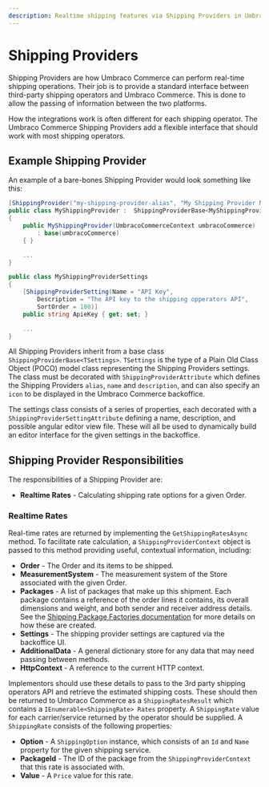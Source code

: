 ```yaml
---
description: Realtime shipping features via Shipping Providers in Umbraco Commerce.
---
```


# Shipping Providers

Shipping Providers are how Umbraco Commerce can perform real-time shipping operations. Their job is to provide a standard interface between third-party shipping operators and Umbraco Commerce. This is done to allow the passing of information between the two platforms.

How the integrations work is often different for each shipping operator. The Umbraco Commerce Shipping Providers add a flexible interface that should work with most shipping operators.

## Example Shipping Provider

An example of a bare-bones Shipping Provider would look something like this:

```csharp
[ShippingProvider("my-shipping-provider-alias", "My Shipping Provider Name", "My Shipping Provider Description")]
public class MyShippingProvider :  ShippingProviderBase<MyShippingProviderSettings>
{
    public MyShippingProvider(UmbracoCommerceContext umbracoCommerce)
        : base(umbracoCommerce)
    { }

    ...
}

public class MyShippingProviderSettings
{
    [ShippingProviderSetting(Name = "API Key", 
        Description = "The API key to the shipping opperators API",
        SortOrder = 100)]
    public string ApieKey { get; set; }

    ...
}

```

All Shipping Providers inherit from a base class `ShippingProviderBase<TSettings>`. `TSettings` is the type of a Plain Old Class Object (POCO) model class representing the Shipping Providers settings. The class must be decorated with `ShippingProviderAttribute` which defines the Shipping Providers `alias`, `name` and `description`, and can also specify an `icon` to be displayed in the Umbraco Commerce backoffice.

The settings class consists of a series of properties, each decorated with a `ShippingProviderSettingAttribute` defining a name, description, and possible angular editor view file. These will all be used to dynamically build an editor interface for the given settings in the backoffice.

## Shipping Provider Responsibilities

The responsibilities of a Shipping Provider are:


* **Realtime Rates** - Calculating shipping rate options for a given Order.

### Realtime Rates

Real-time rates are returned by implementing the `GetShippingRatesAsync` method. To facilitate rate calculation, a `ShippingProviderContext` object is passed to this method providing useful, contextual information, including:

* **Order** - The Order and its items to be shipped.
* **MeasurementSystem** - The measurement system of the Store associated with the given Order.
* **Packages** - A list of packages that make up this shipment. Each package contains a reference of the order lines it contains, its overall dimensions and weight, and both sender and receiver address details. See the [Shipping Package Factories documentation](./shipping-package-factories.md) for more details on how these are created.
* **Settings** - The shipping provider settings are captured via the backoffice UI.
* **AdditionalData** - A general dictionary store for any data that may need passing between methods.
* **HttpContext** - A reference to the current HTTP context.

Implementors should use these details to pass to the 3rd party shipping operators API and retrieve the estimated shipping costs. These should then be returned to Umbraco Commerce as a `ShippingRatesResult` which contains a `IEnumerable<ShippingRate> Rates` property. A `ShippingRate` value for each carrier/service returned by the operator should be supplied. A `ShippingRate` consists of the following properties:

* **Option** - A `ShippingOption` instance, which consists of an `Id` and `Name` property for the given shipping service.
* **PackageId** - The ID of the package from the `ShippingProviderContext` that this rate is associated with.
* **Value** - A `Price` value for this rate.

